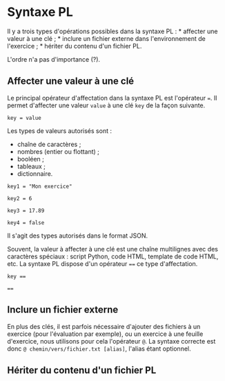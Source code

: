 # Syntaxe PL

Il y a trois types d'opérations possibles dans la syntaxe PL :
    * affecter une valeur à une clé ;
    * inclure un fichier externe dans l'environnement de l'exercice ;
    * hériter du contenu d'un fichier PL.

L'ordre n'a pas d'importance (?).

## Affecter une valeur à une clé

Le principal opérateur d'affectation dans la syntaxe PL est l'opérateur `=`. Il permet d'affecter une valeur `value` à une clé `key` de la façon suivante.

```
key = value
```

Les types de valeurs autorisés sont :
  * chaîne de caractères ;
  * nombres (entier ou flottant) ;
  * booléen ;
  * tableaux ;
  * dictionnaire.

```
key1 = "Mon exercice"

key2 = 6

key3 = 17.89

key4 = false
```  
  
Il s'agit des types autorisés dans le format JSON.

Souvent, la valeur à affecter à une clé est une chaîne multilignes avec des caractères spéciaux : script Python, code HTML, template de code HTML, etc. La syntaxe PL dispose d'un opérateur `==` ce type d'affectation.

```
key ==

==
```

## Inclure un fichier externe

En plus des clés, il est parfois nécessaire d'ajouter des fichiers à un exercice
  (pour l'évaluation par exemple), ou un exercice à une feuille d'exercice,
  nous utilisons pour cela l'opérateur `@`. La syntaxe correcte est donc
  `@ chemin/vers/fichier.txt [alias]`, l'alias étant optionnel.
  
## Hériter du contenu d'un fichier PL
